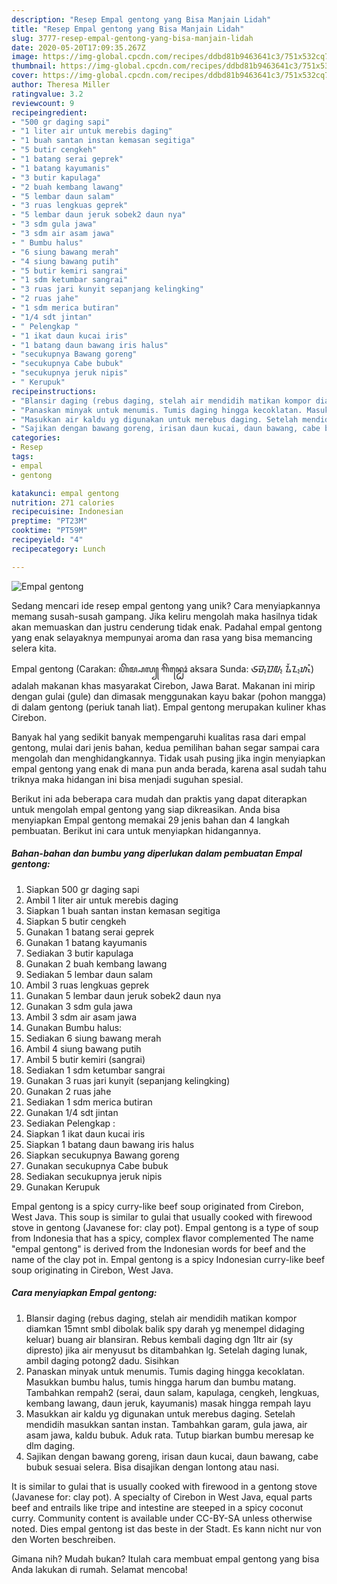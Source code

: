 ```yaml
---
description: "Resep Empal gentong yang Bisa Manjain Lidah"
title: "Resep Empal gentong yang Bisa Manjain Lidah"
slug: 3777-resep-empal-gentong-yang-bisa-manjain-lidah
date: 2020-05-20T17:09:35.267Z
image: https://img-global.cpcdn.com/recipes/ddbd81b9463641c3/751x532cq70/empal-gentong-foto-resep-utama.jpg
thumbnail: https://img-global.cpcdn.com/recipes/ddbd81b9463641c3/751x532cq70/empal-gentong-foto-resep-utama.jpg
cover: https://img-global.cpcdn.com/recipes/ddbd81b9463641c3/751x532cq70/empal-gentong-foto-resep-utama.jpg
author: Theresa Miller
ratingvalue: 3.2
reviewcount: 9
recipeingredient:
- "500 gr daging sapi"
- "1 liter air untuk merebis daging"
- "1 buah santan instan kemasan segitiga"
- "5 butir cengkeh"
- "1 batang serai geprek"
- "1 batang kayumanis"
- "3 butir kapulaga"
- "2 buah kembang lawang"
- "5 lembar daun salam"
- "3 ruas lengkuas geprek"
- "5 lembar daun jeruk sobek2 daun nya"
- "3 sdm gula jawa"
- "3 sdm air asam jawa"
- " Bumbu halus"
- "6 siung bawang merah"
- "4 siung bawang putih"
- "5 butir kemiri sangrai"
- "1 sdm ketumbar sangrai"
- "3 ruas jari kunyit sepanjang kelingking"
- "2 ruas jahe"
- "1 sdm merica butiran"
- "1/4 sdt jintan"
- " Pelengkap "
- "1 ikat daun kucai iris"
- "1 batang daun bawang iris halus"
- "secukupnya Bawang goreng"
- "secukupnya Cabe bubuk"
- "secukupnya jeruk nipis"
- " Kerupuk"
recipeinstructions:
- "Blansir daging (rebus daging, stelah air mendidih matikan kompor diamkan 15mnt smbl dibolak balik spy darah yg menempel didaging keluar) buang air blansiran. Rebus kembali daging dgn 1ltr air (sy dipresto) jika air menyusut bs ditambahkan lg. Setelah daging lunak, ambil daging potong2 dadu. Sisihkan"
- "Panaskan minyak untuk menumis. Tumis daging hingga kecoklatan. Masukkan bumbu halus, tumis hingga harum dan bumbu matang. Tambahkan rempah2 (serai, daun salam, kapulaga, cengkeh, lengkuas, kembang lawang, daun jeruk, kayumanis) masak hingga rempah layu"
- "Masukkan air kaldu yg digunakan untuk merebus daging. Setelah mendidih masukkan santan instan. Tambahkan garam, gula jawa, air asam jawa, kaldu bubuk. Aduk rata. Tutup biarkan bumbu meresap ke dlm daging."
- "Sajikan dengan bawang goreng, irisan daun kucai, daun bawang, cabe bubuk sesuai selera. Bisa disajikan dengan lontong atau nasi."
categories:
- Resep
tags:
- empal
- gentong

katakunci: empal gentong 
nutrition: 271 calories
recipecuisine: Indonesian
preptime: "PT23M"
cooktime: "PT59M"
recipeyield: "4"
recipecategory: Lunch

---
```



![Empal gentong](https://img-global.cpcdn.com/recipes/ddbd81b9463641c3/751x532cq70/empal-gentong-foto-resep-utama.jpg)

Sedang mencari ide resep empal gentong yang unik? Cara menyiapkannya memang susah-susah gampang. Jika keliru mengolah maka hasilnya tidak akan memuaskan dan justru cenderung tidak enak. Padahal empal gentong yang enak selayaknya mempunyai aroma dan rasa yang bisa memancing selera kita.

Empal gentong (Carakan: ꦲꦼꦩ꧀ꦥꦭ꧀ ꦒꦼꦤ꧀ꦛꦺꦴꦁ aksara Sunda: ᮈᮙ᮪ᮕᮜ᮪ ᮍᮨᮔ᮪ᮒᮧᮀ) adalah makanan khas masyarakat Cirebon, Jawa Barat. Makanan ini mirip dengan gulai (gule) dan dimasak menggunakan kayu bakar (pohon mangga) di dalam gentong (periuk tanah liat). Empal gentong merupakan kuliner khas Cirebon.

Banyak hal yang sedikit banyak mempengaruhi kualitas rasa dari empal gentong, mulai dari jenis bahan, kedua pemilihan bahan segar sampai cara mengolah dan menghidangkannya. Tidak usah pusing jika ingin menyiapkan empal gentong yang enak di mana pun anda berada, karena asal sudah tahu triknya maka hidangan ini bisa menjadi suguhan spesial.


Berikut ini ada beberapa cara mudah dan praktis yang dapat diterapkan untuk mengolah empal gentong yang siap dikreasikan. Anda bisa menyiapkan Empal gentong memakai 29 jenis bahan dan 4 langkah pembuatan. Berikut ini cara untuk menyiapkan hidangannya.

<!--inarticleads1-->

##### Bahan-bahan dan bumbu yang diperlukan dalam pembuatan Empal gentong:

1. Siapkan 500 gr daging sapi
1. Ambil 1 liter air untuk merebis daging
1. Siapkan 1 buah santan instan kemasan segitiga
1. Siapkan 5 butir cengkeh
1. Gunakan 1 batang serai geprek
1. Gunakan 1 batang kayumanis
1. Sediakan 3 butir kapulaga
1. Gunakan 2 buah kembang lawang
1. Sediakan 5 lembar daun salam
1. Ambil 3 ruas lengkuas geprek
1. Gunakan 5 lembar daun jeruk sobek2 daun nya
1. Gunakan 3 sdm gula jawa
1. Ambil 3 sdm air asam jawa
1. Gunakan  Bumbu halus:
1. Sediakan 6 siung bawang merah
1. Ambil 4 siung bawang putih
1. Ambil 5 butir kemiri (sangrai)
1. Sediakan 1 sdm ketumbar sangrai
1. Gunakan 3 ruas jari kunyit (sepanjang kelingking)
1. Gunakan 2 ruas jahe
1. Sediakan 1 sdm merica butiran
1. Gunakan 1/4 sdt jintan
1. Sediakan  Pelengkap :
1. Siapkan 1 ikat daun kucai iris
1. Siapkan 1 batang daun bawang iris halus
1. Siapkan secukupnya Bawang goreng
1. Gunakan secukupnya Cabe bubuk
1. Sediakan secukupnya jeruk nipis
1. Gunakan  Kerupuk


Empal gentong is a spicy curry-like beef soup originated from Cirebon, West Java. This soup is similar to gulai that usually cooked with firewood stove in gentong (Javanese for: clay pot). Empal gentong is a type of soup from Indonesia that has a spicy, complex flavor complemented The name &#34;empal gentong&#34; is derived from the Indonesian words for beef and the name of the clay pot in. Empal gentong is a spicy Indonesian curry-like beef soup originating in Cirebon, West Java. 

<!--inarticleads2-->

##### Cara menyiapkan Empal gentong:

1. Blansir daging (rebus daging, stelah air mendidih matikan kompor diamkan 15mnt smbl dibolak balik spy darah yg menempel didaging keluar) buang air blansiran. Rebus kembali daging dgn 1ltr air (sy dipresto) jika air menyusut bs ditambahkan lg. Setelah daging lunak, ambil daging potong2 dadu. Sisihkan
1. Panaskan minyak untuk menumis. Tumis daging hingga kecoklatan. Masukkan bumbu halus, tumis hingga harum dan bumbu matang. Tambahkan rempah2 (serai, daun salam, kapulaga, cengkeh, lengkuas, kembang lawang, daun jeruk, kayumanis) masak hingga rempah layu
1. Masukkan air kaldu yg digunakan untuk merebus daging. Setelah mendidih masukkan santan instan. Tambahkan garam, gula jawa, air asam jawa, kaldu bubuk. Aduk rata. Tutup biarkan bumbu meresap ke dlm daging.
1. Sajikan dengan bawang goreng, irisan daun kucai, daun bawang, cabe bubuk sesuai selera. Bisa disajikan dengan lontong atau nasi.


It is similar to gulai that is usually cooked with firewood in a gentong stove (Javanese for: clay pot). A specialty of Cirebon in West Java, equal parts beef and entrails like tripe and intestine are steeped in a spicy coconut curry. Community content is available under CC-BY-SA unless otherwise noted. Dies empal gentong ist das beste in der Stadt. Es kann nicht nur von den Worten beschreiben. 

Gimana nih? Mudah bukan? Itulah cara membuat empal gentong yang bisa Anda lakukan di rumah. Selamat mencoba!
